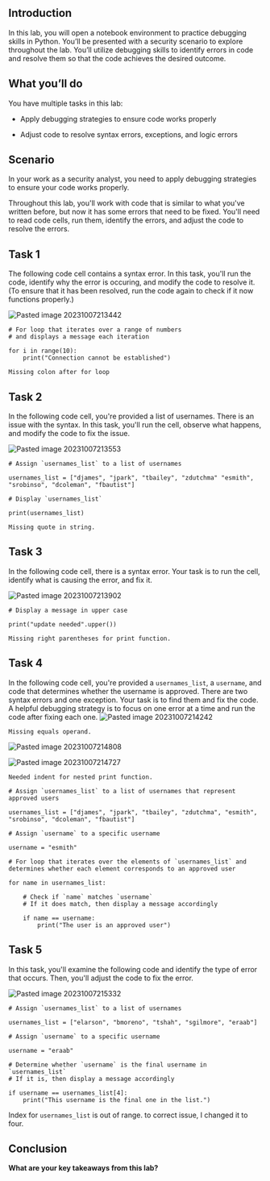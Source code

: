 ## Introduction

In this lab, you will open a notebook environment to practice debugging skills in Python. You’ll be presented with a security scenario to explore throughout the lab. You’ll utilize debugging skills to identify errors in code and resolve them so that the code achieves the desired outcome.

## What you’ll do

You have multiple tasks in this lab:

- Apply debugging strategies to ensure code works properly
    
- Adjust code to resolve syntax errors, exceptions, and logic errors


## Scenario

In your work as a security analyst, you need to apply debugging strategies to ensure your code works properly.

Throughout this lab, you'll work with code that is similar to what you've written before, but now it has some errors that need to be fixed. You'll need to read code cells, run them, identify the errors, and adjust the code to resolve the errors.

## Task 1
The following code cell contains a syntax error. In this task, you'll run the code, identify why the error is occuring, and modify the code to resolve it. (To ensure that it has been resolved, run the code again to check if it now functions properly.)

![Pasted image 20231007213442](https://github.com/cosbey/python/assets/32424700/8f6d3f6a-3d8d-4112-bcb6-2f2b04d65ec4)

```
# For loop that iterates over a range of numbers
# and displays a message each iteration

for i in range(10):
    print("Connection cannot be established")

```

```
Missing colon after for loop
```

## Task 2

In the following code cell, you're provided a list of usernames. There is an issue with the syntax. In this task, you'll run the cell, observe what happens, and modify the code to fix the issue.

![Pasted image 20231007213553](https://github.com/cosbey/python/assets/32424700/10913119-00fa-4ab5-9a57-c764bb00009c)

```
# Assign `usernames_list` to a list of usernames

usernames_list = ["djames", "jpark", "tbailey", "zdutchma" "esmith", "srobinso", "dcoleman", "fbautist"]

# Display `usernames_list`

print(usernames_list)
```

```
Missing quote in string.
```

## Task 3

In the following code cell, there is a syntax error. Your task is to run the cell, identify what is causing the error, and fix it.

![Pasted image 20231007213902](https://github.com/cosbey/python/assets/32424700/a6dc8927-d7a4-422f-bbb4-0932314f7692)


```
# Display a message in upper case 

print("update needed".upper())
```

```
Missing right parentheses for print function. 
```

## Task 4

In the following code cell, you're provided a `usernames_list`, a `username`, and code that determines whether the username is approved. There are two syntax errors and one exception. Your task is to find them and fix the code. A helpful debugging strategy is to focus on one error at a time and run the code after fixing each one.
![Pasted image 20231007214242](https://github.com/cosbey/python/assets/32424700/ab372da3-348f-429c-a419-aba752d785bb)

`Missing equals operand.`

![Pasted image 20231007214808](https://github.com/cosbey/python/assets/32424700/ba59ea1a-3975-4e86-8adb-221409bd306b)

![Pasted image 20231007214727](https://github.com/cosbey/python/assets/32424700/62cce005-6e90-4625-9820-1716a1d3ef7f)

`Needed indent for nested print function.`

```
# Assign `usernames_list` to a list of usernames that represent approved users

usernames_list = ["djames", "jpark", "tbailey", "zdutchma", "esmith", "srobinso", "dcoleman", "fbautist"]

# Assign `username` to a specific username 

username = "esmith"

# For loop that iterates over the elements of `usernames_list` and determines whether each element corresponds to an approved user

for name in usernames_list:

    # Check if `name` matches `username` 
    # If it does match, then display a message accordingly 

    if name == username:
        print("The user is an approved user")
```


## Task 5
In this task, you'll examine the following code and identify the type of error that occurs. Then, you'll adjust the code to fix the error.

![Pasted image 20231007215332](https://github.com/cosbey/python/assets/32424700/87602de3-11d6-48f4-8bd0-224eb5c12023)

```
# Assign `usernames_list` to a list of usernames

usernames_list = ["elarson", "bmoreno", "tshah", "sgilmore", "eraab"]

# Assign `username` to a specific username

username = "eraab"

# Determine whether `username` is the final username in `usernames_list` 
# If it is, then display a message accordingly 

if username == usernames_list[4]:
    print("This username is the final one in the list.")

```

Index for `usernames_list` is out of range. to correct issue, I changed it to four.

## Conclusion

**What are your key takeaways from this lab?**
